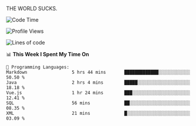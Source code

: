 THE WORLD SUCKS.

<!--START_SECTION:waka-->
![Code Time](http://img.shields.io/badge/Code%20Time-1%2C157%20hrs%2044%20mins-blue)

![Profile Views](http://img.shields.io/badge/Profile%20Views-0-blue)

![Lines of code](https://img.shields.io/badge/From%20Hello%20World%20I%27ve%20Written-1.5%20million%20lines%20of%20code-blue)

📊 **This Week I Spent My Time On** 

```text
💬 Programming Languages: 
Markdown                 5 hrs 44 mins       █████████████░░░░░░░░░░░░   50.50 % 
Java                     2 hrs 4 mins        █████░░░░░░░░░░░░░░░░░░░░   18.18 % 
Vue.js                   1 hr 24 mins        ███░░░░░░░░░░░░░░░░░░░░░░   12.41 % 
SQL                      56 mins             ██░░░░░░░░░░░░░░░░░░░░░░░   08.35 % 
XML                      21 mins             █░░░░░░░░░░░░░░░░░░░░░░░░   03.09 % 
```


<!--END_SECTION:waka-->
